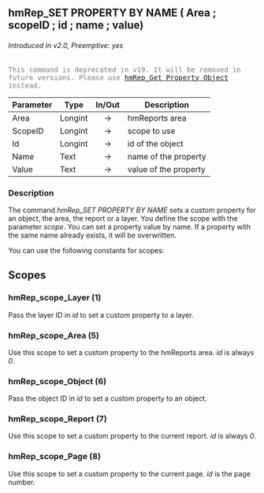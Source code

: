 ## hmRep_SET PROPERTY BY NAME ( Area ; scopeID ; id ; name ; value)
###### Introduced in v2.0, Preemptive: yes

<span style="color:gray;font-family:monospace">This command is deprecated in v19. It will be removed in future versions. Please use [hmRep_Get Property Object](hmRep_GetPropertyObject.md) instead.</span>

|Parameter|Type|In/Out|Description
|---|---|:---:|---
|Area|Longint|→|hmReports area
|ScopeID|Longint|→|scope to use
|Id|Longint|→|id of the object
|Name|Text|→|name of the property
|Value|Text|→|value of the property

### Description
The command *hmRep_SET PROPERTY BY NAME* sets a custom property for an object, the area, the report or a layer. You define the scope with the parameter *scope*. You can set a property value by name. If a property with the same name already exists, it will be overwritten.

You can use the following constants for scopes:

## Scopes
### hmRep_scope_Layer (1)
Pass the layer ID in *id* to set a custom property to a layer.

### hmRep_scope_Area (5)
Use this scope to set a custom property to the hmReports area. *id* is always *0*.

### hmRep_scope_Object (6)
Pass the object ID in *id* to set a custom property to an object.

### hmRep_scope_Report (7)
Use this scope to set a custom property to the current report. *id* is always *0*.

### hmRep_scope_Page (8)
Use this scope to set a custom property to the current page. *id* is the page number.
